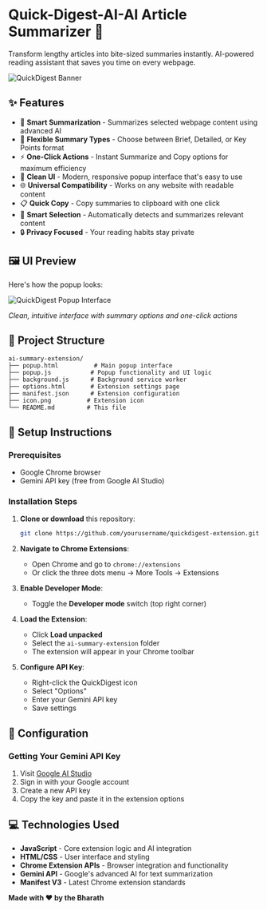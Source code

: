# Quick-Digest-AI-AI Article Summarizer 🚀
Transform lengthy articles into bite-sized summaries instantly. AI-powered reading assistant that saves you time on every webpage.


![QuickDigest Banner](https://via.placeholder.com/800x200/4CAF50/white?text=QuickDigest+-+AI+Article+Summarizer)

## ✨ Features

* 📑 **Smart Summarization** - Summarizes selected webpage content using advanced AI
* 🧭 **Flexible Summary Types** - Choose between Brief, Detailed, or Key Points format
* ⚡ **One-Click Actions** - Instant Summarize and Copy options for maximum efficiency
* 🧼 **Clean UI** - Modern, responsive popup interface that's easy to use
* 🌐 **Universal Compatibility** - Works on any website with readable content
* 📋 **Quick Copy** - Copy summaries to clipboard with one click
* 🎯 **Smart Selection** - Automatically detects and summarizes relevant content
* 🔒 **Privacy Focused** - Your reading habits stay private

## 🖼️ UI Preview

Here's how the popup looks:

![QuickDigest Popup Interface](https://via.placeholder.com/400x300/2196F3/white?text=QuickDigest+Popup+UI)

*Clean, intuitive interface with summary options and one-click actions*

## 📁 Project Structure

```
ai-summary-extension/
├── popup.html          # Main popup interface
├── popup.js           # Popup functionality and UI logic
├── background.js      # Background service worker
├── options.html       # Extension settings page
├── manifest.json      # Extension configuration
├── icon.png          # Extension icon
└── README.md         # This file
```

## 🚀 Setup Instructions

### Prerequisites
- Google Chrome browser
- Gemini API key (free from Google AI Studio)

### Installation Steps

1. **Clone or download** this repository:
   ```bash
   git clone https://github.com/yourusername/quickdigest-extension.git
   ```

2. **Navigate to Chrome Extensions**:
   - Open Chrome and go to `chrome://extensions`
   - Or click the three dots menu → More Tools → Extensions

3. **Enable Developer Mode**:
   - Toggle the **Developer mode** switch (top right corner)

4. **Load the Extension**:
   - Click **Load unpacked**
   - Select the `ai-summary-extension` folder
   - The extension will appear in your Chrome toolbar

5. **Configure API Key**:
   - Right-click the QuickDigest icon
   - Select "Options"
   - Enter your Gemini API key
   - Save settings

## 🔧 Configuration

### Getting Your Gemini API Key

1. Visit [Google AI Studio](https://makersuite.google.com/app/apikey)
2. Sign in with your Google account
3. Create a new API key
4. Copy the key and paste it in the extension options


## 💻 Technologies Used

* **JavaScript** - Core extension logic and AI integration
* **HTML/CSS** - User interface and styling
* **Chrome Extension APIs** - Browser integration and functionality
* **Gemini API** - Google's advanced AI for text summarization
* **Manifest V3** - Latest Chrome extension standards







**Made with ❤️ by the Bharath**


